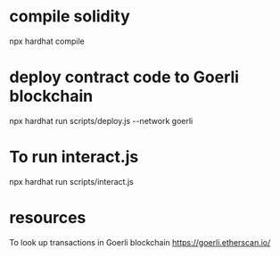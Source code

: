 # compile solidity

npx hardhat compile

# deploy contract code to Goerli blockchain

npx hardhat run scripts/deploy.js --network goerli

# To run interact.js

npx hardhat run scripts/interact.js

# resources

To look up transactions in Goerli blockchain
https://goerli.etherscan.io/
